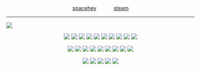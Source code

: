 <h7 align=center>




[spacehey](https://spacehey.com/profile?id=2038589)　　　 [steam](https://steamcommunity.com/profiles/76561199202034198/)

***

<h7 align=center>

<img src="https://64.media.tumblr.com/74d5b01ade74e749685c83eaaab32a56/4ef21a2eb0f3635b-05/s1280x1920/219dccab3883980e1ef41fc9d761556a27d3fb55.pnj"/>


<img src="https://64.media.tumblr.com/9379635d7aac3ceaed35e29a7a3b5bff/d9b7fba3074bdce9-38/s250x400/fcf7ed0599cf0ad5d27d7294e45e27f4a8bfdf24.gifv"/> <img src="https://64.media.tumblr.com/1570285cdbebbfb71299d163c635e1d7/72e2590fb9e2f26c-c1/s250x400/796fc1e33be0bbdec604541848acf5d1527ffb0c.gifv"/> <img src="https://64.media.tumblr.com/4da46baec3fb03ad50f7d536746ba77b/db7f482dfcc9276f-71/s250x400/37db4765cf3cc905750a9e9ae17af768e6925056.gifv"/> <img src="https://64.media.tumblr.com/84cb1a70419038cdba0db7c0df0ac1a0/ec87ffc013e65979-04/s250x400/46ddf64c4bbcad168244c4707965188bb893e549.gifv"/> <img src="https://64.media.tumblr.com/d75c8fba1f98d18ed838f707f42de0ab/6c324b508344ad28-06/s250x400/f1c89426af6f454ba9738dab75d325f0dcbe97d1.gifv"/> <img src="https://64.media.tumblr.com/321b9bdcf7413f2def58c6da6d742515/d9b7fba3074bdce9-b7/s250x400/15cebe318af1fe29efec5917e67506d6fedca0e8.gifv"/> <img src="https://64.media.tumblr.com/f20f82ec9f6fe1c1f83d8b78081520c9/aafe72991d4ddd59-6a/s250x400/b65b4d3f204c8a1f8d24b04aa7c9dedb0e2a2861.gifv"/> <img src="https://64.media.tumblr.com/fbcbf77de4ea4c2bf202c06a9815ee22/9152433f2cc5108a-b8/s250x400/c06d57f7ccf03504eacaa2557d399869e80477ed.gifv"/> <img src="https://64.media.tumblr.com/116c6f4a72e772f0bf0d395ab6a4d57b/72e2590fb9e2f26c-87/s250x400/87159f6bcd4f406807436987e8b4c075f67c1b4c.gifv"/> <img src="https://64.media.tumblr.com/f9d72c0a4ad24291381ecb585c114621/72e2590fb9e2f26c-c8/s250x400/eacd1b32652782ca3818a6e86e24508868cec87c.gifv"/>

 <img src="https://64.media.tumblr.com/d206bea8e6624a7c0b296ea029ceaec9/417d5ae55f2bb8d9-8c/s100x200/5761d4b5ec7ea93e3bfb5464296dc618b020d5fc.jpg"/> <img src="https://64.media.tumblr.com/70226205c43d8aad94b2ceb27bab3959/f627ac19cb8fb316-7c/s100x200/f51337bff6c9258ef2392e14504f687c02d31a4c.pnj"/> <img src="https://64.media.tumblr.com/f68a8cb12cd9bc452049723dd90429c9/7c3dd077ed76e2f9-91/s100x200/5eda7b5e5eaa7a0ab990a850ab05060b5f567f41.pnj"/> <img src="https://64.media.tumblr.com/c3dbdd015ded7685ad051a19d80f08f0/7c3dd077ed76e2f9-8c/s100x200/3a9774e415cf5b0eff4d99bc99bd0e56441c3f99.gifv"/> <img src="https://64.media.tumblr.com/e2c6265dd84436fcd3a8f013ca8e476a/7c3dd077ed76e2f9-89/s100x200/93c2a697eac1744d7d29e67390c9485edbc0472e.pnj"/> <img src="https://64.media.tumblr.com/4c9047d2aca459c32e39092e267f9ed4/7c3dd077ed76e2f9-2c/s100x200/148f0ab49fa0746ad84fec7056f6236c45bc0d07.pnj"/> <img src="https://64.media.tumblr.com/95483a705f0a89293e63a262c17a65a1/7c3dd077ed76e2f9-e5/s100x200/ddff384f543b3d8cea89536a10e20b7bc5a834d3.pnj"/> <img src="https://64.media.tumblr.com/3be8f23278cb9290d5de9c74f7ad4af9/7c3dd077ed76e2f9-65/s100x200/09cc3ddd8ff6763e1e06c9797655448d8b0ddf98.pnj"/> <img src="https://64.media.tumblr.com/013f6afe7b85ab7af6b95c176f02521f/7c3dd077ed76e2f9-65/s250x400/f1cc12da865accaa3ee70d8d08a4d8321ca28c39.jpg"/>  

<img src="https://64.media.tumblr.com/9960baab1318ef52e5a1da769e64fa87/c0e01d35efb8fa7f-e3/s400x600/ebceb921b25bb4b51dd60c19d8010f0b9f1594b5.gifv"/> <img src="https://64.media.tumblr.com/74c761f21d6e11c02f2a1a7dc728ae81/c0e01d35efb8fa7f-b2/s400x600/7f7cd7b3b33c6697c8081777085493a28ad79e0f.gifv"/> <img src="https://64.media.tumblr.com/6216a8c9ab9c9488137bdd399ff9ea1e/c0e01d35efb8fa7f-dd/s400x600/f74ed0f24b7f5c3f18e909e9b449a1533506a62a.gifv"/> <img src="https://64.media.tumblr.com/44621adec2cebfdf403a5c5cc55793d0/069492e9e7a93e0c-e4/s400x600/d6f449039a6ad51513535022191beb99ed06e0a7.gifv"/> <img src="https://64.media.tumblr.com/e906a93a28a5ca5ceb92fde376a88a93/269f6869c12b3046-ed/s250x400/d1e91c3712a9e1c2f7895b467fee788723abcdb7.gifv"/>


